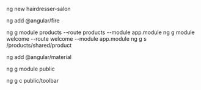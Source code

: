 ng new hairdresser-salon

ng add @angular/fire

ng g module products --route products --module app.module
ng g module welcome --route welcome --module app.module
ng g s /products/shared/product

ng add @angular/material

ng g module public

ng g c public/toolbar

